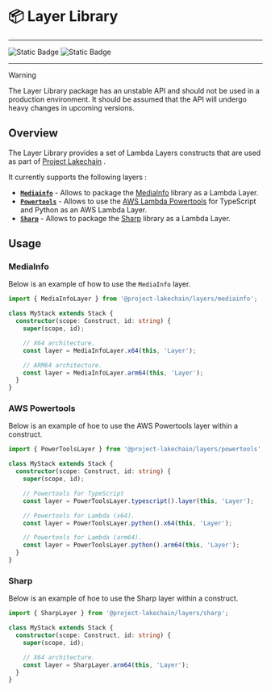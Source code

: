 # :package: Layer Library

---

![Static Badge](https://img.shields.io/badge/Project-Lakechain-danger?style=for-the-badge&color=green) ![Static Badge](https://img.shields.io/badge/API-unstable-danger?style=for-the-badge&color=orange)

---

> [!Warning]
> The Layer Library package has an unstable API and should not be used in a production environment.
> It should be assumed that the API will undergo heavy changes in upcoming versions.

## Overview

The Layer Library provides a set of Lambda Layers constructs that are used as part of [Project Lakechain](https://github.com/awslabs/project-lakechain) .

It currently supports the following layers :

- [**`Mediainfo`**](./src/mediainfo) - Allows to package the [MediaInfo](https://mediaarea.net/en/MediaInfo) library as a Lambda Layer.
- [**`Powertools`**](./src/powertools) - Allows to use the [AWS Lambda Powertools](https://docs.powertools.aws.dev/) for TypeScript and Python as an AWS Lambda Layer.
- [**`Sharp`**](./src/sharp) - Allows to package the [Sharp](https://sharp.pixelplumbing.com/) library as a Lambda Layer.

## Usage

### MediaInfo

Below is an example of how to use the `MediaInfo` layer.

```typescript
import { MediaInfoLayer } from '@project-lakechain/layers/mediainfo';

class MyStack extends Stack {
  constructor(scope: Construct, id: string) {
    super(scope, id);

    // X64 architecture.
    const layer = MediaInfoLayer.x64(this, 'Layer');

    // ARM64 architecture.
    const layer = MediaInfoLayer.arm64(this, 'Layer');
  }
}
```

### AWS Powertools

Below is an example of hoe to use the AWS Powertools layer within a construct.

```typescript
import { PowerToolsLayer } from '@project-lakechain/layers/powertools';

class MyStack extends Stack {
  constructor(scope: Construct, id: string) {
    super(scope, id);

    // Powertools for TypeScript
    const layer = PowerToolsLayer.typescript().layer(this, 'Layer');

    // Powertools for Lambda (x64).
    const layer = PowerToolsLayer.python().x64(this, 'Layer');

    // Powertools for Lambda (arm64).
    const layer = PowerToolsLayer.python().arm64(this, 'Layer');
  }
}
```

### Sharp

Below is an example of hoe to use the Sharp layer within a construct.

```typescript
import { SharpLayer } from '@project-lakechain/layers/sharp';

class MyStack extends Stack {
  constructor(scope: Construct, id: string) {
    super(scope, id);

    // X64 architecture.
    const layer = SharpLayer.arm64(this, 'Layer');
  }
}
```
